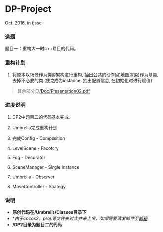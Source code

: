 ﻿# DP-Project
Oct. 2016, in tjsse

### 选题

题目一：重构大一时c++项目的代码。

### 重构计划

1. 将原本以场景作为类的架构进行重构, 抽出公共的动作(如地图渲染)作为基类, 去掉不必要的类 (使之成为instance; 抽出配置信息, 在初始化时进行赋值)

>其余部分见[/Doc/Presentation02.pdf](https://github.com/1452712/DP-Project/tree/master/Doc)

### 进度说明

1. DP2中题目二的代码基本完成.

2. Umbrella完成重构计划

3. 完成Config - Composition

4. LevelScene - Facotory

5. Fog - Decorator

6. SceneManager - Single Instance

7. Umbrella - Observer

8. MoveController - Strategy

### 说明

- **原创代码在/Umbrella/Classes目录下**
- **由于cocos2，proj.*等文件夹过大并未上传，如果需要请发邮件至[邮箱](nbwjh@126.com)**
- **/DP2目录为题目二的代码**

